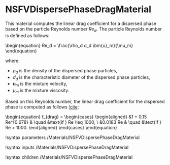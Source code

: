 # NSFVDispersePhaseDragMaterial

This material computes the linear drag coefficient for a dispersed
phase based on the particle Reynolds number $Re_d$.
The particle Reynolds number is defined as follows:

\begin{equation}
  Re_d = \frac{\rho_d d_d \bm{u}_m}{\mu_m}
\end{equation}

where:

- $\rho_d$ is the density of the dispersed phase particles,
- $d_d$ is the characteristic diameter of the dispersed phase particles,
- $\bm{u}_m$ is the mixture velocity,
- $\mu_m$ is the mixture viscosity.

Based on this Reynolds number, the linear drag coefficient for the
dispersed phase is computed as follows [!cite](schiller1933drag):

\begin{equation}
  f_{drag} =
  \begin{cases}
      \begin{aligned}
          &1 + 0.15 Re^{0.678} & \quad &\text{if } Re \leq 1000, \\
          &0.0183 Re & \quad &\text{if } Re > 1000.
      \end{aligned}
  \end{cases}
\end{equation}

!syntax parameters /Materials/NSFVDispersePhaseDragMaterial

!syntax inputs /Materials/NSFVDispersePhaseDragMaterial

!syntax children /Materials/NSFVDispersePhaseDragMaterial
